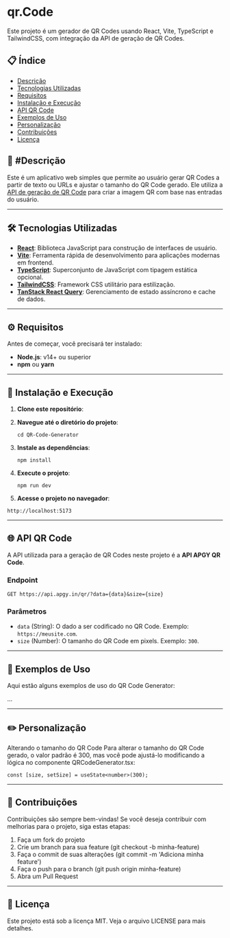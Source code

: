 # qr.Code

Este projeto é um gerador de QR Codes usando React, Vite, TypeScript e TailwindCSS, com integração da API de geração de QR Codes.

## 📋 Índice
- [Descrição](#-descrição)
- [Tecnologias Utilizadas](#-tecnologias-utilizadas)
- [Requisitos](#%EF%B8%8F-requisitos)
- [Instalação e Execução](#-instala%C3%A7%C3%A3o-e-execu%C3%A7%C3%A3o)
- [API QR Code](#-api-qr-code)
- [Exemplos de Uso](#-exemplos-de-uso)
- [Personalização](#%EF%B8%8F-personaliza%C3%A7%C3%A3o)
- [Contribuições](#-contribuições)
- [Licença](#-licença)

## 📝 #Descrição

Este é um aplicativo web simples que permite ao usuário gerar QR Codes a partir de texto ou URLs e ajustar o tamanho do QR Code gerado. Ele utiliza a [API de geração de QR Code](https://api.apgy.in/) para criar a imagem QR com base nas entradas do usuário.

---

## 🛠 Tecnologias Utilizadas

- **[React](https://reactjs.org/)**: Biblioteca JavaScript para construção de interfaces de usuário.
- **[Vite](https://vitejs.dev/)**: Ferramenta rápida de desenvolvimento para aplicações modernas em frontend.
- **[TypeScript](https://www.typescriptlang.org/)**: Superconjunto de JavaScript com tipagem estática opcional.
- **[TailwindCSS](https://tailwindcss.com/)**: Framework CSS utilitário para estilização.
- **[TanStack React Query](https://react-query.tanstack.com/)**: Gerenciamento de estado assíncrono e cache de dados.

---

## ⚙️ Requisitos

Antes de começar, você precisará ter instalado:

- **Node.js**: v14+ ou superior
- **npm** ou **yarn**

---

## 🚀 Instalação e Execução

1. **Clone este repositório**:

   <!-- ```git clone https://github.com/brendondev/qr.Code``` -->

2. **Navegue até o diretório do projeto**:

   ```cd QR-Code-Generator```

3. **Instale as dependências**:

   ```npm install```

4. **Execute o projeto**:

   ```npm run dev```

5. **Acesse o projeto no navegador**:

  ```http://localhost:5173```

---

## 🌐 API QR Code

A API utilizada para a geração de QR Codes neste projeto é a **API APGY QR Code**.

### Endpoint

```GET https://api.apgy.in/qr/?data={data}&size={size}```

### Parâmetros

- `data` (String): O dado a ser codificado no QR Code. Exemplo: `https://meusite.com`.
- `size` (Number): O tamanho do QR Code em pixels. Exemplo: `300`.

---

## 📸 Exemplos de Uso

Aqui estão alguns exemplos de uso do QR Code Generator:

...

---

## ✏️ Personalização

Alterando o tamanho do QR Code
Para alterar o tamanho do QR Code gerado, o valor padrão é 300, mas você pode ajustá-lo modificando a lógica no componente QRCodeGenerator.tsx:

```const [size, setSize] = useState<number>(300);```

---

## 🤝 Contribuições

Contribuições são sempre bem-vindas! Se você deseja contribuir com melhorias para o projeto, siga estas etapas:

1. Faça um fork do projeto
2. Crie um branch para sua feature (git checkout -b minha-feature)
3. Faça o commit de suas alterações (git commit -m 'Adiciona minha feature')
4. Faça o push para o branch (git push origin minha-feature)
5. Abra um Pull Request

---

## 📝 Licença

Este projeto está sob a licença MIT. Veja o arquivo LICENSE para mais detalhes.
